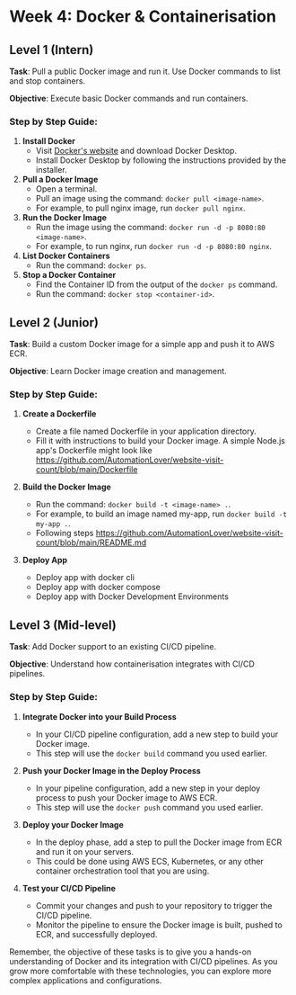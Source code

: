 # Week 4: Docker & Containerisation

## Level 1 (Intern)
**Task**: Pull a public Docker image and run it. Use Docker commands to list and stop containers.

**Objective**: Execute basic Docker commands and run containers.

### Step by Step Guide:

1. **Install Docker**
    - Visit [Docker's website](https://www.docker.com/products/docker-desktop) and download Docker Desktop.
    - Install Docker Desktop by following the instructions provided by the installer.
2. **Pull a Docker Image**
    - Open a terminal.
    - Pull an image using the command: `docker pull <image-name>`.
    - For example, to pull nginx image, run `docker pull nginx`.
3. **Run the Docker Image**
    - Run the image using the command: `docker run -d -p 8080:80 <image-name>`.
    - For example, to run nginx, run `docker run -d -p 8080:80 nginx`.
4. **List Docker Containers**
    - Run the command: `docker ps`.
5. **Stop a Docker Container**
    - Find the Container ID from the output of the `docker ps` command.
    - Run the command: `docker stop <container-id>`.

## Level 2 (Junior)
**Task**: Build a custom Docker image for a simple app and push it to AWS ECR.

**Objective**: Learn Docker image creation and management.

### Step by Step Guide:

1. **Create a Dockerfile**
    - Create a file named Dockerfile in your application directory.
    - Fill it with instructions to build your Docker image. A simple Node.js app's Dockerfile might look like https://github.com/AutomationLover/website-visit-count/blob/main/Dockerfile

2. **Build the Docker Image**
    - Run the command: `docker build -t <image-name> .`.
    - For example, to build an image named my-app, run `docker build -t my-app .`.
    - Following steps https://github.com/AutomationLover/website-visit-count/blob/main/README.md 

3. **Deploy App**
    - Deploy app with docker cli
    - Deploy app with docker compose
    - Deploy app with Docker Development Environments


## Level 3 (Mid-level)
**Task**: Add Docker support to an existing CI/CD pipeline.

**Objective**: Understand how containerisation integrates with CI/CD pipelines.

### Step by Step Guide:

1. **Integrate Docker into your Build Process**
    - In your CI/CD pipeline configuration, add a new step to build your Docker image.
    - This step will use the `docker build` command you used earlier.

2. **Push your Docker Image in the Deploy Process**
    - In your pipeline configuration, add a new step in your deploy process to push your Docker image to AWS ECR.
    - This step will use the `docker push` command you used earlier.

3. **Deploy your Docker Image**
    - In the deploy phase, add a step to pull the Docker image from ECR and run it on your servers.
    - This could be done using AWS ECS, Kubernetes, or any other container orchestration tool that you are using.

4. **Test your CI/CD Pipeline**
    - Commit your changes and push to your repository to trigger the CI/CD pipeline.
    - Monitor the pipeline to ensure the Docker image is built, pushed to ECR, and successfully deployed.

Remember, the objective of these tasks is to give you a hands-on understanding of Docker and its integration with CI/CD pipelines. As you grow more comfortable with these technologies, you can explore more complex applications and configurations.